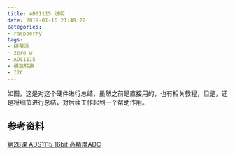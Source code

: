 ```yaml
---
title: ADS1115 说明
date: 2019-01-16 21:49:22
categories:
- raspberry
tags:
- 树莓派
- zero w
- ADS1115
- 模数转换
- I2C
---
```

如图，这是对这个硬件进行总结，虽然之前是直接用的，也有相关教程，但是，还是将细节进行总结，对后续工作起到一个帮助作用。
<!--more-->
## 参考资料
[第28课 ADS1115 16bit 高精度ADC](http://ardui.co/archives/833)










